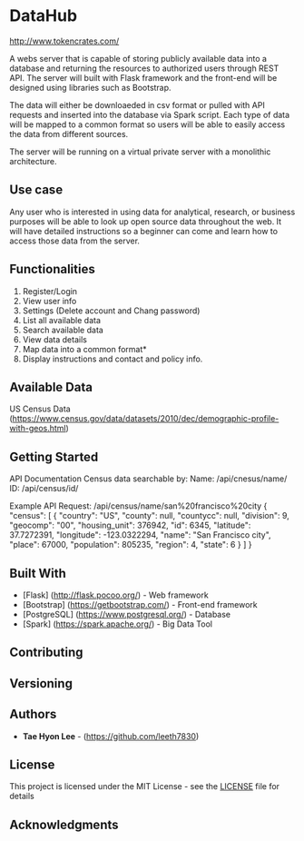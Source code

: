 # DataHub
http://www.tokencrates.com/

A webs server that is capable of storing publicly available data into a database and returning the resources to authorized users through REST API. The server will built with Flask framework and the front-end will be designed using libraries such as Bootstrap. 

The data will either be downloaeded in csv format or pulled with API requests and inserted into the database via Spark script. Each type of data will be mapped to a common format so users will be able to easily access the data from different sources. 

The server will be running on a virtual private server with a monolithic architecture.

## Use case

Any user who is interested in using data for analytical, research, or business purposes will be able to look up open source data throughout the web. It will have detailed instructions so a beginner can come and learn how to access those data from the server. 

## Functionalities

1. Register/Login
2. View user info
3. Settings (Delete account and Chang password)
3. List all available data
4. Search available data
5. View data details
6. Map data into a common format*
7. Display instructions and contact and policy info.

## Available Data

US Census Data (https://www.census.gov/data/datasets/2010/dec/demographic-profile-with-geos.html)

## Getting Started

<p> API Documentation
Census data 
searchable by:
Name: /api/cnesus/name/
ID: /api/census/id/ </p>

Example API Request: 
/api/census/name/san%20francisco%20city
{
  "census": [
    {
      "country": "US", 
      "county": null, 
      "countycc": null, 
      "division": 9, 
      "geocomp": "00", 
      "housing_unit": 376942, 
      "id": 6345, 
      "latitude": 37.7272391, 
      "longitude": -123.0322294, 
      "name": "San Francisco city", 
      "place": 67000, 
      "population": 805235, 
      "region": 4, 
      "state": 6
    }
  ]
}

## Built With

* [Flask] (http://flask.pocoo.org/) - Web framework
* [Bootstrap] (https://getbootstrap.com/) - Front-end framework
* [PostgreSQL] (https://www.postgresql.org/) - Database
* [Spark] (https://spark.apache.org/) - Big Data Tool

## Contributing

## Versioning

## Authors

* **Tae Hyon Lee** - (https://github.com/leeth7830)

## License

This project is licensed under the MIT License - see the [LICENSE](LICENSE) file for details

## Acknowledgments
